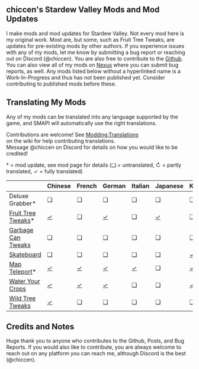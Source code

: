 ﻿## chiccen's Stardew Valley Mods and Mod Updates


I make mods and mod updates for Stardew Valley. Not every mod here is my original work. Most are, but some, such as Fruit Tree Tweaks, are updates for pre-existing mods by other authors.
If you experience issues with any of my mods, let me know by submitting a bug report or reaching out on Discord (@chiccen). You are also free to contribute to the [Github](https://github.com/chiccendev/StardewValleyMods/).  
You can also view all of my mods on [Nexus](https://next.nexusmods.com/profile/chiccenSDV) where you can submit bug reports, as well.
Any mods listed below without a hyperlinked name is a Work-In-Progress and thus has not been published yet. Consider contributing to published mods before these.

## Translating My Mods

Any of my mods can be translated into any language supported by the game, and SMAPI will automatically
use the right translations.

Contributions are welcome! See [Modding:Translations](https://stardewvalleywiki.com/Modding:Translations)  
on the wiki for help contributing translations.  
Message @chiccen on Discord for details on how you would like to be credited! 

\* = mod update, see mod page for details
(❑ = untranslated, ↻ = partly translated, ✓ = fully translated)

&nbsp;																		| Chinese                              | French                               | German                                | Italian                              | Japanese                             | Korean                               | Portugeuse								| Russian                                 | Spanish                              | Turkish
:---------																	| :--------                            | :--------                            | :------                               | :----------                          | :----------						    | :----------						   | :----------								| :------                             | :--------                            | :------
Deluxe Grabber*																|  ❑                                   |  ❑                                   |  ❑                                    |  ❑                                   |  ❑                                   |  ❑                                   |  ❑                                    |  ❑                                   |  ❑
[Fruit Tree Tweaks](https://www.nexusmods.com/stardewvalley/mods/21449)*	| [✓](./FruitTreeTweaks/i18n/zh.json)  |  ❑                                   | [✓](./FruitTreeTweaks/i18n/de.json)   |  ❑                                   | [✓](./FruitTreeTweaks/i18n/ja.json)  |  ❑                                   | [✓](./FruitTreeTweaks/i18n/pt-br.json)   |  ❑                                    | [✓](./FruitTreeTweaks/i18n/es.json)  |  ❑
[Garbage Can Tweaks](https://www.nexusmods.com/stardewvalley/mods/24410)	|  ❑                                   |  ❑                                   |  ❑                                    |  ❑                                   |  ❑                                   |  ❑                                   |  ❑                                       |  ❑                                    |  ❑                                   |  ❑
[Skateboard](https://www.nexusmods.com/stardewvalley/mods/24074)            |  ❑                                   |  ❑                                   |  ❑                                    |  ❑                                   |  ❑                                   | [✓](./Skateboard/i18n/ko.json)       |  ❑                                       |  ❑                                    |  ❑                                   |  ❑
[Map Teleport](https://www.nexusmods.com/stardewvalley/mods/30611)*			| [✓](./MapTeleport/i18n/zh.json)      | [✓](./MapTeleport/i18n/fr.json)      |  [✓](./MapTeleport/i18n/de.json)      | [✓](./MapTeleport/i18n/it.json)      |  ❑                                   | [✓](./MapTeleport/i18n/ko.json)      | [✓](./MapTeleport/i18n/pt.json)			| [✓](./MapTeleport/i18n/ru.json)     | [✓](./MapTeleport/i18n/es.json)      | [✓](./MapTeleport/i18n/tr.json)
[Water Your Crops](https://www.nexusmods.com/stardewvalley/mods/24710)		| [✓](./WaterYourCrops/i18n/zh.json)   | [✓](./WaterYourCrops/i18n/fr.json)   | [✓](./WaterYourcrops/i18n/de.json)    |  ❑                                   |  ❑                                   | [✓](./WaterYourCrops/i18n/ko.json)   | [✓](./WaterYourCrops/i18n/pr-br.json)    |  ❑                                    | [✓](./WaterYourCrops/i18n/es.json)   | [✓](./WaterYourCrops/i18n/tr.json)
[Wild Tree Tweaks](https://www.nexusmods.com/stardewvalley/mods/24349)		| [✓](./WildTreeTweaks/i18n/zh.json)   |  ❑                                   |  ❑                                    |  ❑                                   |  ❑                                   |  ❑                                   |  ❑                                       |  ❑                                    |  ❑                                   |  ❑

## Credits and Notes

Huge thank you to anyone who contributes to the Github, Posts, and Bug Reports. If you would also like to contribute, you are always welcome to reach out on any platform you can reach me, although Discord is the best (@chiccen).
